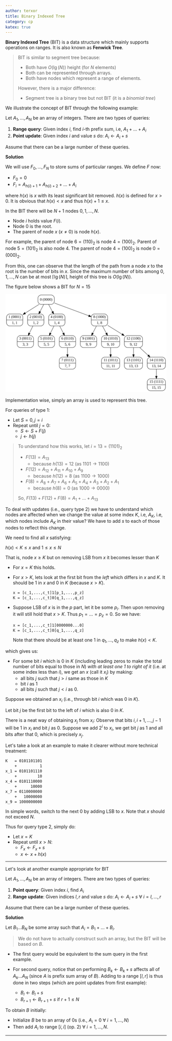 ```yaml
---
author: terxor
title: Binary Indexed Tree
category: cp
katex: true
---
```


**Binary Indexed Tree** (BIT) is a data structure which mainly
supports operations on ranges. It is also known as **Fenwick Tree**.

> BIT is similar to segment tree because:
> - Both have $O(\lg(N))$ height (for $N$ elements)
> - Both can be represented through arrays.
> - Both have nodes which represent a range of elements.
>
> However, there is a major difference:
> - Segment tree is a binary tree but not BIT (it is a *binomial tree*)

We illustrate the concept of BIT through the following example:

Let $A_1, \ldots, A_N$ be an array of integers.
There are two types of queries:
1. **Range query**: Given index $i$, find $i$-th prefix sum, i.e, $A_1 + \ldots + A_i$
2. **Point update**: Given index $i$ and value $s$ do: $A_i \leftarrow A_i + s$

Assume that there can be a large number of these queries.

**Solution**

We will use $F_0, \ldots, F_N$ to store sums of particular
ranges. We define $F$ now:
- $F_0 = 0$
- $F_i = A_{h(i) + 1} + A_{h(i) + 2} + \ldots + A_i$

where $h(x)$ is $x$ with its least significant bit removed.
$h(x)$ is defined for $x > 0$. It is obvious that $h(x) < x$
and thus $h(x) + 1 \le x$.

In the BIT there will be $N+1$ nodes $0,1,\ldots,N$.
- Node $i$ holds value $F(i)$.
- Node $0$ is the root.
- The parent of node $x$ ($x \neq 0$) is node $h(x)$.

For example, the parent of node
$6 = (110)_2$ is node $4 = (100)_2$. Parent of node $5 = (101)_2$ is also node $4$.
The parent of node $4 = (100)_2$ is node $0 = (000)_2$.

From this, one can observe that the length of the path from a node $x$
to the root is the number of bits in $x$. Since the maximum number of bits among
$0,1,\ldots,N$ can be at most $\lceil \lg(N) \rceil$, height of this tree
is $O(\lg(N))$.

The figure below shows a BIT for $N = 15$

![bit-tree-example](/assets/images/cp/bit-example.svg)

Implementation wise, simply an array is used to represent this tree.

For queries of type 1:
- Let $S = 0, j = i$
- Repeat until $j = 0$:
  - $S \leftarrow S + F(j)$
  - $j \leftarrow h(j)$

> To understand how this works, let $i = 13 = (1101)_2$
> - $F(13) = A_{13}$
>   - because $h(13) = 12$ (as $1101 \rightarrow 1100$)
> - $F(12) = A_{12} + A_{11} + A_{10} + A_{9}$
>   - because $h(12) = 8$ (as $1100 \rightarrow 1000$)
> - $F(8) = A_{8} + A_{7} + A_{6} + A_{5} + A_{4} + A_{3} + A_{2} + A_{1}$
>   - because $h(8) = 0$ (as $1000 \rightarrow 0000$)
>
> So, $F(13) + F(12) + F(8) = A_1 + \ldots + A_{13}$

To deal with updates (i.e., query type 2) we have to understand which nodes are affected
when we change the value at some index $K$, i.e, $A_K$, i.e, which nodes include $A_K$ in their
value? We have to add $s$ to each of those nodes to reflect this change.

We need to find all $x$ satisfying:

$h(x) < K \le x$ and $1 \le x \le N$

That is, node $x \ge K$ but on removing LSB from $x$ it becomes lesser than $K$

- For $x = K$ this holds.
- For $x > K$,
  lets look at the first bit from the *left* which differs in $x$ and $K$.
  It should be $1$ in $x$ and $0$ in $K$ (because $x > K$).

  ```
  x = [c_1,...,c_t]1[p_1,...,p_z]
  K = [c_1,...,c_t]0[q_1,...,q_z]
  ```

- Suppose LSB of $x$ is in the $p$ part, let it be some $p_i$. Then
  upon removing it will still hold that $x > K$. Thus $p_1 = \ldots = p_z = 0$.
  So we have:

  ```
  x = [c_1,...,c_t]1[0000000...0]
  K = [c_1,...,c_t]0[q_1,...,q_z]
  ```

  Note that there should be at least one $1$ in $q_1,\ldots,q_z$ to make
  $h(x) < K$.

which gives us:
- For some bit $i$ which is $0$ in $K$ (including leading zeros to make the total number
  of bits equal to those in $N$) *with at least one $1$ to right of it* (i.e. at some index less than $i$), we get an $x$ (call it $x_i$) by making:
  - all bits $j$ such that $j > i$ same as those in $K$
  - bit $i$ as $1$
  - all bits $j$ such that $j < i$ as $0$.

Suppose we obtained an $x_i$ (i.e., through bit $i$ which was $0$ in $K$).

Let bit $j$ be the first bit to the left of $i$ which is also $0$ in $K$.

There is a neat way of obtaining $x_j$ from $x_i$:
Observe that bits $i, i+1,\ldots,j-1$ will be $1$ in $x_i$ and bit $j$ as $0$.
Suppose we add $2^i$ to $x_i$, we get bit $j$ as $1$ and all bits after that $0$,
which is precisely $x_j$.


Let's take a look at an example to make it clearer without more technical treatment:
```
K   = 0101101101
    +          1
x_1 = 0101101110
    +         10
x_4 = 0101110000
    +      10000
x_7 = 0110000000
    +   10000000
x_9 = 1000000000
```

In simple words, switch to the next $0$ by adding LSB to $x$. Note that
$x$ should not exceed $N$.

Thus for query type 2, simply do:
- Let $x = K$
- Repeat until $x > N$:
  - $F_x \leftarrow F_x + s$
  - $x \leftarrow x + h(x)$

***

Let's look at another example appropriate for BIT

Let $A_1, \ldots, A_N$ be an array of integers.
There are two types of queries:
1. **Point query**: Given index $i$, find $A_i$
2. **Range update**: Given indices $l,r$ and value $s$ do: $A_i \leftarrow A_i + s$ $\forall$ $i=l,\ldots,r$

Assume that there can be a large number of these queries.

**Solution**

Let $B_1 \ldots B_N$ be some array such that $A_i = B_1 + \ldots + B_i$.

> We do not have to actually construct such an array, but the BIT will be based on $B$.

- The first query would be equivalent to the sum query in the first example.

- For second query, notice that on performing $B_k \leftarrow B_k + s$
  affects all of $A_k ...A_N$ (since $A$ is prefix sum array of $B$).
  Adding to a range $[l, r]$ is thus done in two steps (which are point updates from first example):
  - $B_l \leftarrow B_l + s$
  - $B_{r+1} \leftarrow B_{r+1} + s$ if $r+1 \le N$

To obtain $B$ initially:
- Initialize $B$ be to an array of $0$s (i.e., $A_i = 0$ $\forall$ $i=1,\ldots,N$)
- Then add $A_i$ to range $[i, i]$ (op. 2) $\forall$ $i=1,\ldots,N$.

***